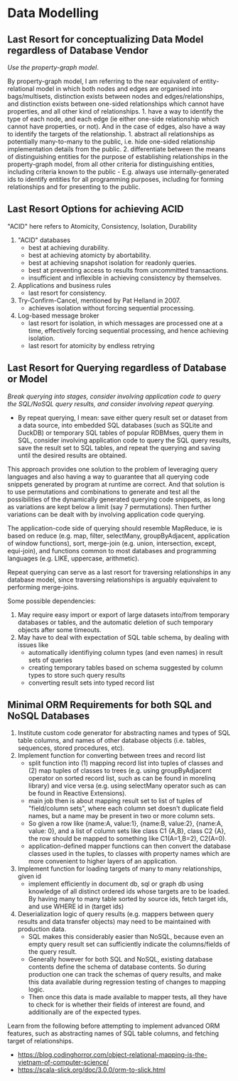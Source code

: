 # Data Modelling

## Last Resort for conceptualizing Data Model regardless of Database Vendor

*Use the property-graph model*.

By property-graph model, I am referring to the near equivalent of entity-relational model in which both nodes and edges are organised into bags/multisets, distinction exists between nodes and edges/relationships, and distinction exists between one-sided relationships which cannot have properties, and all other kind of relationships.
    1. have a way to identify the type of each node, and each edge (ie either one-side relationship which cannot have properties, or not). And in the case of edges, also have a way to identify the targets of the relationship.
    1. abstract all relationships as potentially many-to-many to the public, i.e. hide one-sided relationship implementation details from the public.
    2. differentiate between the means of distinguishing entities for the purpose of establishing relationships in the property-graph model, from all other criteria for distinguishing entities, including criteria known to the public
        - E.g. always use internally-generated ids to identify entities for all programming purposes, including for forming relationships and for presenting to the public.

## Last Resort Options for achieving ACID

"ACID" here refers to Atomicity, Consistency, Isolation, Durability

  1. "ACID" databases
     - best at achieving durability.
     - best at achieving atomicty by abortability.
     - best at achieving snapshot isolation for readonly queries.
     - best at preventing access to results from uncommitted transactions.
     - insufficient and inflexible in achieving consistency by themselves.
  2. Applications and business rules
     - last resort for consistency.
  1. Try-Confirm-Cancel, mentioned by Pat Helland in 2007.
     - achieves isolation without forcing sequential processing.
  2. Log-based message broker
     - last resort for isolation, in which messages are processed one at a time, effectively forcing sequential processing, and hence achieving isolation.
     - last resort for atomicity by endless retrying

## Last Resort for Querying regardless of Database or Model

*Break querying into stages, consider involving application code to query the SQL/NoSQL query results, and consider involving repeat querying.*
  - By repeat querying, I mean: save either query result set or dataset from a data source, into embedded SQL databases (such as SQLite and DuckDB) or temporary SQL tables of popular RDBMses, query them in SQL, consider involving application code to query the SQL query results, save the result set to SQL tables, and repeat the querying and saving until the desired results are obtained.
  
This approach provides one solution to the problem of leveraging query languages and also having a way to guarantee that all querying code snippets generated by program at runtime are correct. And that solution is to use permutations and combinations to generate and test all the possibilities of the dynamically generated querying code snippets, as long as variations are kept below a limit (say 7 permutations). Then further variations can be dealt with by involving application code querying.

The application-code side of querying should resemble MapReduce, ie is based on reduce (e.g. map, filter, selectMany, groupByAdjacent, application of window functions), sort, merge-join (e.g. union, intersection, except, equi-join), and functions common to most
databases and programming languages (e.g. LIKE, uppercase, arithmetic).

Repeat querying can serve as a last resort for traversing relationships in any database model, since traversing relationships is arguably equivalent to performing merge-joins.

Some possible dependencies:
  1. May require easy import or export of large datasets into/from temporary databases or tables, and the automatic deletion of such temporary objects after some timeouts.
  2. May have to deal with expectation of SQL table schema, by dealing with issues like
     - automatically identifiying column types (and even names) in result sets of queries
     - creating temporary tables based on schema suggested by column types to store such query results
     - converting result sets into typed record list

## Minimal ORM Requirements for both SQL and NoSQL Databases

  1. Institute custom code generator for abstracting names and types of SQL table columns, and names of other database objects (i.e. tables, sequences, stored procedures, etc).
  1. Implement function for converting between trees and record list
     - split function into (1) mapping record list into tuples of classes and (2) map tuples of classes to trees (e.g. using groupByAdjacent operator on sorted record list, such as can be found in morelinq library) and vice versa (e.g. using selectMany operator such as can be found in Reactive Extensions).
     - main job then is about mapping result set to list of tuples of "field/column sets", where each column set doesn't duplicate field names, but a name may be present in two or more column sets. 
     - So given a row like {name:A, value:1}, {name:B, value:2}, {name:A, value: 0}, and a list of column sets like class C1 {A,B}, class C2 {A}, the row should be mapped to something like C1(A=1,B=2), C2(A=0).
     - application-defined mapper functions can then convert the database classes used in the tuples, to classes with property names which are more convenient to higher layers  of an application.
  2. Implement function for loading targets of many to many relationships, given id
     - implement efficiently in document db, sql or graph db using knowledge of all distinct ordered ids whose targets are to be loaded. By having many to many table sorted by source ids, fetch target ids, and use WHERE id in (target ids)
  3. Deserialization logic of query results (e.g. mappers between query results and data transfer objects) may need to be maintained with production data.
     - SQL makes this considerably easier than NoSQL, because even an empty query result set can sufficiently indicate the columns/fields of the query result.
     - Generally however for both SQL and NoSQL, existing database contents define the schema of database contents. So during production one can track the schemas of query results, and make this data available during regression testing of changes to mapping logic.
     - Then once this data is made available to mapper tests, all they have to check for is whether their fields of interest are found, and additionally are of the expected types.

Learn from the following before attempting to implement advanced ORM features, such as abstracting names of SQL table columns, and fetching target of relationships.
  - https://blog.codinghorror.com/object-relational-mapping-is-the-vietnam-of-computer-science/
  - https://scala-slick.org/doc/3.0.0/orm-to-slick.html
